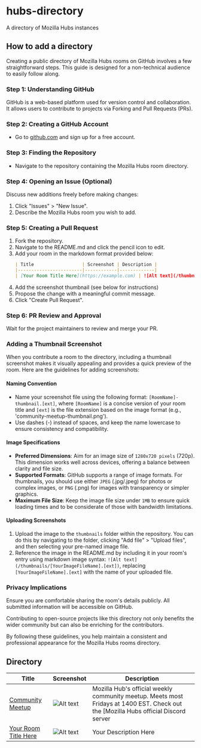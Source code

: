 # hubs-directory
A directory of Mozilla Hubs instances

## How to add a directory
Creating a public directory of Mozilla Hubs rooms on GitHub involves a few straightforward steps. This guide is designed for a non-technical audience to easily follow along.

### **Step 1: Understanding GitHub**

GitHub is a web-based platform used for version control and collaboration. It allows users to contribute to projects via Forking and Pull Requests (PRs).

### **Step 2: Creating a GitHub Account**

- Go to [github.com](https://github.com) and sign up for a free account.

### **Step 3: Finding the Repository**

- Navigate to the repository containing the Mozilla Hubs room directory.

### **Step 4: Opening an Issue (Optional)**

Discuss new additions freely before making changes:
1. Click "Issues" > "New Issue".
2. Describe the Mozilla Hubs room you wish to add.

### **Step 5: Creating a Pull Request**

1. Fork the repository.
2. Navigate to the README.md and click the pencil icon to edit.
3. Add your room in the markdown format provided below:
    ```markdown
    | Title                  | Screenshot | Description |
    |------------------------|------------|-------------|
    | [Your Room Title Here](https://example.com) | ![Alt text](/thumbnails/yourimage.jpg) | Your Description Here |
    ```
4. Add the screenshot thumbnail (see below for instructions)
5. Propose the change with a meaningful commit message.
6. Click "Create Pull Request".

### **Step 6: PR Review and Approval**

Wait for the project maintainers to review and merge your PR.

### **Adding a Thumbnail Screenshot**

When you contribute a room to the directory, including a thumbnail screenshot makes it visually appealing and provides a quick preview of the room. Here are the guidelines for adding screenshots:

#### **Naming Convention**

- Name your screenshot file using the following format: `[RoomName]-thumbnail.[ext]`, where `[RoomName]` is a concise version of your room title and `[ext]` is the file extension based on the image format (e.g., 'community-meetup-thumbnail.png').
- Use dashes (-) instead of spaces, and keep the name lowercase to ensure consistency and compatibility.

#### **Image Specifications**

- **Preferred Dimensions**: Aim for an image size of `1280x720 pixels` (720p). This dimension works well across devices, offering a balance between clarity and file size.
- **Supported Formats**: GitHub supports a range of image formats. For thumbnails, you should use either `JPEG` (.jpg/.jpeg) for photos or complex images, or `PNG` (.png) for images with transparency or simpler graphics.
- **Maximum File Size**: Keep the image file size under `1MB` to ensure quick loading times and to be considerate of those with bandwidth limitations.

#### **Uploading Screenshots**

1. Upload the image to the `thumbnails` folder within the repository. You can do this by navigating to the folder, clicking "Add file" > "Upload files", and then selecting your pre-named image file.
2. Reference the image in the README.md by including it in your room's entry using markdown image syntax: `![Alt text](/thumbnails/[YourImageFileName].[ext])`, replacing `[YourImageFileName].[ext]` with the name of your uploaded file.

### **Privacy Implications**

Ensure you are comfortable sharing the room's details publicly. All submitted information will be accessible on GitHub.

Contributing to open-source projects like this directory not only benefits the wider community but can also be enriching for the contributors.

By following these guidelines, you help maintain a consistent and professional appearance for the Mozilla Hubs rooms directory.




## Directory

| Title                  | Screenshot | Description |
|------------------------|------------|-------------|
| [Community Meetup]([https://example.com](https://hubs.mozilla.com/NXdJLZB/community-meetup/)) | ![Alt text](/thumbnails/community-meetup.jpg) | Mozilla Hub's official weekly community meetup. Meets most Fridays at 1400 EST. Check out the [Mozilla Hubs official Discord server  | https://discord.com/invite/hubs-498741086295031808] for additional info. |
| [Your Room Title Here](https://example.com) | ![Alt text](/thumbnails/yourimage.jpg) | Your Description Here | <!-- Leave this line in place; place new rooms above this line -->

